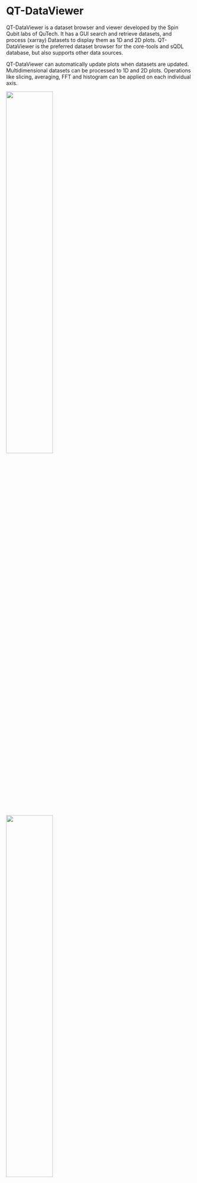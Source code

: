 # QT-DataViewer

QT-DataViewer is a dataset browser and viewer developed by the Spin Qubit
labs of QuTech. It has a GUI search and retrieve datasets, and process
(xarray) Datasets to display them as 1D and 2D plots.
QT-DataViewer is the preferred dataset browser for the core-tools
and sQDL database, but also supports other data sources.

QT-DataViewer can automatically update plots when datasets are updated.
Multidimensional datasets can be processed to 1D and 2D plots.
Operations like slicing, averaging, FFT and histogram can be applied on
each individual axis.

<img src="https://gitlab.tudelft.nl/qutech-qdlabs/qt-dataviewer/-/raw/main/docs/QT%20Dataset%20Browser%20(CoreTools).png" width="50%" height="50%" />
<img src="https://gitlab.tudelft.nl/qutech-qdlabs/qt-dataviewer/-/raw/main/docs/Simultaneous__Q23.png" width="50%" height="50%" />
<img src="https://gitlab.tudelft.nl/qutech-qdlabs/qt-dataviewer/-/raw/main/docs/shuttling%20qubit%20with%20MW%20compensation.png" width="50%" height="50%" />
<img src="https://gitlab.tudelft.nl/qutech-qdlabs/qt-dataviewer/-/raw/main/docs/Sensor__calibration%20(multiline).png" width="50%" height="50%" />
<img src="https://gitlab.tudelft.nl/qutech-qdlabs/qt-dataviewer/-/raw/main/docs/Sensor__calibration%20(histogram).png" width="50%" height="50%" />


# Data storage browser

The browser uses a backend to retrieve data from various sources.
Current implementation includes backends for:
- core-tools database.
- sQDL (spin qubit data lake) database.
- Quantify datasets on a file system.
- xarray datasets stored in HDF5 (h5netcdf).
- QCoDeS datasets stored as HDF5 files.

Custom backends for other data sources can easily be created. The components of the
browser GUI can be configured for the search and retrieval options of the data source.

## sQDL backend

SqdlDataBrowser is a data browser with sQDL backend.
The sQDL backend requires the package `sqdl-client`.

```python
from qt_dataviewer.sqdl import SqdlDataBrowser

browser = SqdlDataBrowser("My-Scope")
```
GUI dark style can be activated with the optional argument `gui_style="dark"`.

## Quantify

QuantifyDataBrowser is a data browser with Quantify backend.
No additional packages are needed to browse and display the quantify datasets.

```python
from qt_dataviewer.quantify.data_browser import QuantifyDataBrowser

browser = QuantifyDataBrowser()
```
Start browser in specific directory and in dark mode.
```python
browser = QuantifyDataBrowser(r"test_data\quantify", gui_style="dark")
```

Notes:
- The browser scans the directory and all subdirectories for Quantify datasets.
  This scanning processes can take some time.

## core-tools database

CoreToolsDataBrowser is a data browser with backend for the core-tools database.
The core-tools backend requires the package `core-tools`.

The core-tools database must be configured before the browser is started.
See core-tools documentation of the configuration.

```Python
import core_tools as ct
from qt_dataviewer.core_tools.data_browser import CoreToolsDataBrowser

# configure database
ct.configure(my_configuration_file)

browser = CoreToolsDataBrowser()
```

## File browser

DataFileBrowser is a data browser for xarray datasets stored as HDF5 (h5netcdf).
No additional packages are needed to browse and display the datasets.

The backend contains a bit of logic to recognize dataasets generated by
core-tools and Quantify. It will extract some application specific attributes like
UID and measurement time.

```Python
from qt_dataviewer.data_file_browser import DataFileBrowser

browser = DataFileBrowser(r"C:\measurement_data")
```
GUI dark style can be activated with the optional argument `gui_style="dark"`.

# Dataset viewer

The dataset viewer component can also be used without the provided data browsers.
It can be used to directly display (a list of) xarray dataset from code.

The xarray data has to be contained in an implementation the `Dataset` class
that gives standardizes access to xarray dataset and various properties.
It has methods to check whether the dataset has changed and reload it
from the backend.


